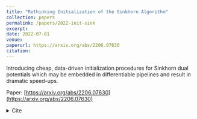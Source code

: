 ```yaml
---
title: "Rethinking Initialization of the Sinkhorn Algorithm"
collection: papers
permalink: /papers/2022-init-sink
excerpt: 
date: 2022-07-01
venue: 
paperurl: https://arxiv.org/abs/2206.07630
citation: 
---
```


Introducing cheap, data-driven initialization procedures for Sinkhorn dual potentials which may be embedded in differentiable pipelines and result in dramatic speed-ups.

Paper: [https://arxiv.org/abs/2206.07630](https://arxiv.org/abs/2206.07630)

<details>
  <summary>Cite</summary>
  
```
  @article{thornton2022rethinking,
    title={Rethinking Initialization of the Sinkhorn Algorithm},
    author={Thornton, James and Cuturi, Marco},
    journal={arXiv preprint arXiv:2206.07630},
    year={2022}
  }
```
</details>
  

